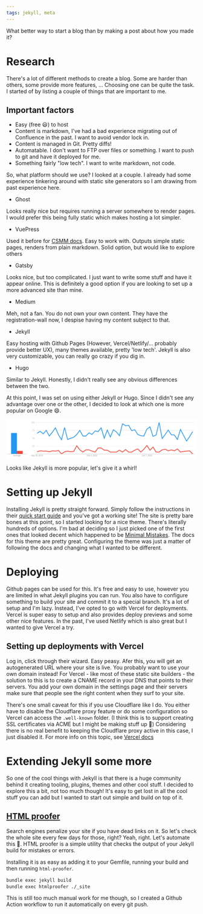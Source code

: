 ```yaml
---
tags: jekyll, meta
---
```


What better way to start a blog than by making a post about how you made it?

# Research

There's a lot of different methods to create a blog. Some are harder than others, some provide more features, ... Choosing one can be quite the task. I started of by listing a couple of things that are important to me.

## Important factors

- Easy (free 😃) to host
- Content is markdown, I've had a bad experience migrating out of Confluence in the past. I want to avoid vendor lock in.
- Content is managed in Git. Pretty diffs!
- Automatable. I don't want to FTP over files or something. I want to push to git and have it deployed for me.
- Something fairly "low tech". I want to write markdown, not code.

So, what platform should we use? I looked at a couple. I already had some experience tinkering around with static site generators so I am drawing from past experience here.

- Ghost

Looks really nice but requires running a server somewhere to render pages. I would prefer this being fully static which makes hosting a lot simpler.

- VuePress

Used it before for [CSMM docs](https://docs.csmm.app/). Easy to work with. Outputs simple static pages, renders from plain markdown. Solid option, but would like to explore others

- Gatsby

Looks nice, but too complicated. I just want to write some stuff and have it appear online. This is definitely a good option if you are looking to set up a more advanced site than mine.

- Medium

Meh, not a fan. You do not own your own content. They have the registration-wall now, I despise having my content subject to that.

- Jekyll

Easy hosting with Github Pages (However, Vercel/Netlify/... probably provide better UX), many themes available, pretty 'low tech'. Jekyll is also very customizable, you can really go crazy if you dig in.

- Hugo

Similar to Jekyll. Honestly, I didn't really see any obvious differences between the two.

At this point, I was set on using either Jekyll or Hugo. Since I didn't see any advantage over one or the other, I decided to look at which one is more popular on Google 😄.

![Jekyll vs Hugo Google Trends](../assets/img/jekyllvshugo.png)

Looks like Jekyll is more popular, let's give it a whirl!

# Setting up Jekyll

Installing Jekyll is pretty straight forward. Simply follow the instructions in their [quick start guide](https://jekyllrb.com/docs/) and you've got a working site! The site is pretty bare bones at this point, so I started looking for a nice theme. There's literally hundreds of options. I'm bad at deciding so I just picked one of the first ones that looked decent which happened to be [Minimal Mistakes](https://mmistakes.github.io/minimal-mistakes/). The docs for this theme are pretty great. Configuring the theme was just a matter of following the docs and changing what I wanted to be different.

# Deploying

Github pages can be used for this. It's free and easy to use, however you are limited in what Jekyll plugins you can run. You also have to configure something to build your site and commit it to a special branch. It's a lot of setup and I'm lazy. Instead, I've opted to go with Vercel for deployments. Vercel is super easy to setup and also provides deploy previews and some other nice features. In the past, I've used Netlify which is also great but I wanted to give Vercel a try.

## Setting up deployments with Vercel

Log in, click through their wizard. Easy peasy. Afer this, you will get an autogenerated URL where your site is live. You probably want to use your own domain instead! For Vercel - like most of these static site builders - the solution to this is to create a CNAME record in your DNS that points to their servers. You add your own domain in the settings page and their servers make sure that people see the right content when they surf to your site.

There's one small caveat for this if you use Cloudflare like I do. You either have to disable the Cloudflare proxy feature or do some configuration so Vercel can access the `.well-known` folder. (I think this is to support creating SSL certificates via ACME but I might be making stuff up 🙉) Considering there is no real benefit to keeping the Cloudflare proxy active in this case, I just disabled it. For more info on this topic, see [Vercel docs](https://vercel.com/knowledge/using-cloudflare-with-vercel)

# Extending Jekyll some more

So one of the cool things with Jekyll is that there is a huge community behind it creating tooling, plugins, themes and other cool stuff. I decided to explore this a bit, not too much though! It's easy to get lost in all the cool stuff you can add but I wanted to start out simple and build on top of it.

## [HTML proofer](https://github.com/gjtorikian/html-proofer)

Search engines penalize your site if you have dead links on it. So let's check the whole site every few days for those, right? Yeah, right. Let's automate this 🙂. HTML proofer is a simple utility that checks the output of your Jekyll build for mistakes or errors.

Installing it is as easy as adding it to your Gemfile, running your build and then running `html-proofer`.

```sh
bundle exec jekyll build
bundle exec htmlproofer ./_site
```

This is still too much manual work for me though, so I created a Github Action workflow to run it automatically on every git push.

